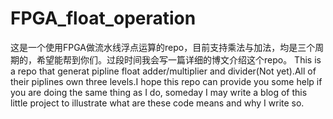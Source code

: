 # FPGA_float_operation
这是一个使用FPGA做流水线浮点运算的repo，目前支持乘法与加法，均是三个周期的，希望能帮到你们。过段时间我会写一篇详细的博文介绍这个repo。
This is a repo that generat pipline float adder/multiplier and divider(Not yet).All of their piplines own three levels.I hope this repo can provide you some help if you are doing the same thing as I do, someday I may write a blog of this little project to illustrate what are these code means and why I write so.
